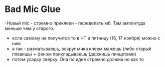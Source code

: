 # Bad Mic Glue
-Новый  mic - стремно приклеен - переделать мб. Там амплитуда меньше чем у старого.
- если самому не получится то в ЧТ и пятницу (16, 17 ноября) можно с ним
- а так - разматываешь, вокруг мика клеем мажешь (либо старый плавишь) + феном прикладываешь (держишь пинцетами)
- потом усадку сверху. Она по идее стремно должна но как то 
